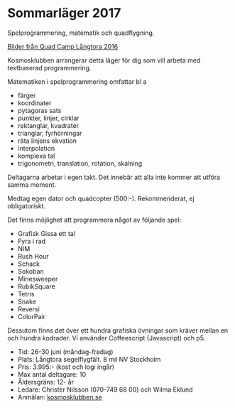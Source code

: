 # Sommarläger 2017

Spelprogrammering, matematik och quadflygning.

[Bilder från Quad Camp Långtora 2016](https://photos.google.com/share/AF1QipMAL6lHamSviWt2DSfrqJwFjw6J7OiSdeUJRvZrHNOiOJZJWpb5RMmE6Phz_obheg?key=OHJMWFJEdkRtTjRZVkNOb1daZ2Ric21QVEZXb1RB)

Kosmosklubben arrangerar detta läger för dig som vill arbeta med textbaserad programmering.

Matematiken i spelprogrammering omfattar bl a

*	färger
*	koordinater
*	pytagoras sats
*	punkter, linjer, cirklar
*	rektanglar, kvadrater
*	trianglar, fyrhörningar
*	räta linjens ekvation
*	interpolation
*	komplexa tal
*	trigonometri, translation, rotation, skalning

Deltagarna arbetar i egen takt. Det innebär att alla inte kommer att utföra samma moment.

Medtag egen dator och quadcopter (500:-). Rekommenderat, ej obligatoriskt.

Det finns möjlighet att programmera något av följande spel:

*	Grafisk Gissa ett tal
*	Fyra i rad
*	NIM
*	Rush Hour
*	Schack
*	Sokoban
*	Minesweeper
*	RubikSquare
*	Tetris
*	Snake
*	Reversi
*	ColorPair

Dessutom finns det över ett hundra grafiska övningar som kräver mellan en och hundra kodrader. Vi använder Coffeescript (Javascript) och p5.

* Tid: 26-30 juni (måndag-fredag)
* Plats: Långtora segelflygfält. 8 mil NV Stockholm
* Pris: 3.995:- (kost och logi ingår)
* Max antal deltagare: 10
* Åldersgräns: 12- år
* Ledare: Christer Nilsson (070-749 68 00) och Wilma Eklund
* Anmälan: [kosmosklubben.se](https://minaaktiviteter.se/shop/?org=kosmosklubben;event=55725;info=1)